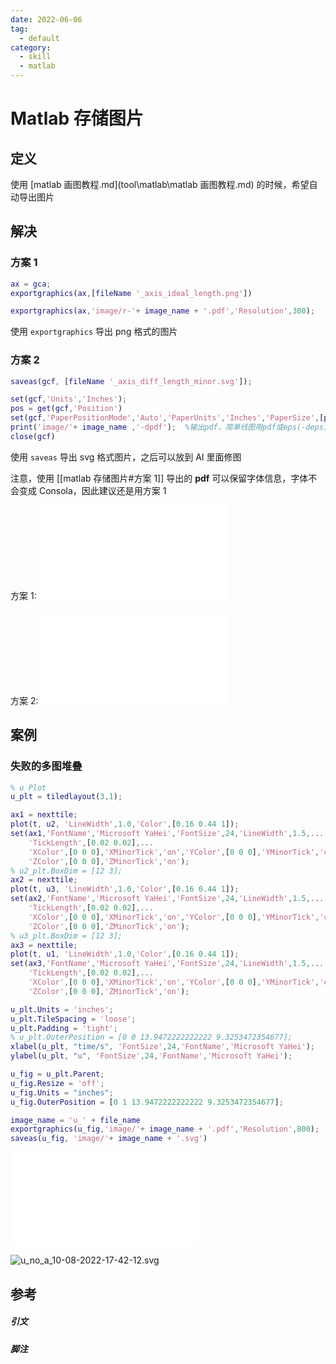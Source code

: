 ```yaml
---
date: 2022-06-06
tag:
  - default
category:
  - skill
  - matlab
---
```



# Matlab 存储图片


## 定义

使用 [matlab 画图教程.md](tool\matlab\matlab 画图教程.md) 的时候，希望自动导出图片

## 解决

### 方案 1

```matlab
ax = gca;
exportgraphics(ax,[fileName '_axis_ideal_length.png'])
```

```matlab
exportgraphics(ax,'image/r-'+ image_name + '.pdf','Resolution',300);
```

使用 `exportgraphics` 导出 png 格式的图片

### 方案 2

```matlab
saveas(gcf, [fileName '_axis_diff_length_minor.svg']);
```

```matlab
set(gcf,'Units','Inches');
pos = get(gcf,'Position')
set(gcf,'PaperPositionMode','Auto','PaperUnits','Inches','PaperSize',[pos(3), pos(4)])
print('image/'+ image_name ,'-dpdf');  %输出pdf，简单线图用pdf或eps(-deps)，AI打开编辑
close(gcf)
```

使用 `saveas` 导出 svg 格式图片，之后可以放到 AI 里面修图

注意，使用 [[matlab 存储图片#方案 1]] 导出的 **pdf** 可以保留字体信息，字体不会变成 Consola，因此建议还是用方案 1

方案 1: ![r-e_no_a_10-08-2022-17-42-12.pdf](tool\matlab\assets\r-e_no_a_10-08-2022-17-42-12.pdf)

方案 2: ![e_no_a_10-08-2022-17-42-12.pdf](tool\matlab\assets\e_no_a_10-08-2022-17-42-12.pdf)
## 案例

### 失败的多图堆叠

```matlab
% u Plot
u_plt = tiledlayout(3,1);

ax1 = nexttile;
plot(t, u2, 'LineWidth',1.0,'Color',[0.16 0.44 1]);
set(ax1,'FontName','Microsoft YaHei','FontSize',24,'LineWidth',1.5,...
    'TickLength',[0.02 0.02],...
    'XColor',[0 0 0],'XMinorTick','on','YColor',[0 0 0],'YMinorTick','on',...
    'ZColor',[0 0 0],'ZMinorTick','on');
% u2_plt.BoxDim = [12 3];
ax2 = nexttile;
plot(t, u3, 'LineWidth',1.0,'Color',[0.16 0.44 1]);
set(ax2,'FontName','Microsoft YaHei','FontSize',24,'LineWidth',1.5,...
    'TickLength',[0.02 0.02],...
    'XColor',[0 0 0],'XMinorTick','on','YColor',[0 0 0],'YMinorTick','on',...
    'ZColor',[0 0 0],'ZMinorTick','on');
% u3_plt.BoxDim = [12 3];
ax3 = nexttile;
plot(t, u1, 'LineWidth',1.0,'Color',[0.16 0.44 1]);
set(ax3,'FontName','Microsoft YaHei','FontSize',24,'LineWidth',1.5,...
    'TickLength',[0.02 0.02],...
    'XColor',[0 0 0],'XMinorTick','on','YColor',[0 0 0],'YMinorTick','on',...
    'ZColor',[0 0 0],'ZMinorTick','on');

u_plt.Units = 'inches';
u_plt.TileSpacing = 'loose';
u_plt.Padding = 'tight';
% u_plt.OuterPosition = [0 0 13.9472222222222 9.3253472354677];
xlabel(u_plt, "time/s", 'FontSize',24,'FontName','Microsoft YaHei');
ylabel(u_plt, "u", 'FontSize',24,'FontName','Microsoft YaHei');

u_fig = u_plt.Parent;
u_fig.Resize = 'off';
u_fig.Units = "inches";
u_fig.OuterPosition = [0 1 13.9472222222222 9.3253472354677];

image_name = 'u_' + file_name
exportgraphics(u_fig,'image/'+ image_name + '.pdf','Resolution',800);
saveas(u_fig, 'image/'+ image_name + '.svg')
```

![u_no_a_10-08-2022-17-42-12.pdf](tool\matlab\assets\u_no_a_10-08-2022-17-42-12.pdf)

![u_no_a_10-08-2022-17-42-12.svg](tool\matlab\assets\u_no_a_10-08-2022-17-42-12.svg)


## 参考

##### 引文
##### 脚注
